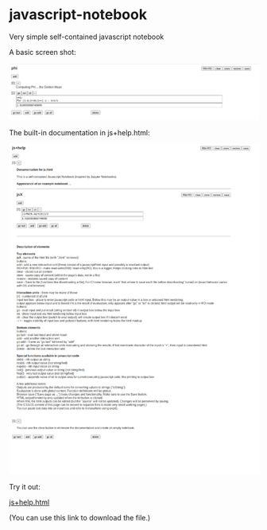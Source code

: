 # javascript-notebook
Very simple self-contained javascript notebook

A basic screen shot:

![phi](/phi.png)

The built-in documentation in js+help.html:

![js+help](/js+help-screenshot.png)

Try it out:

[js+help.html](https://raw.githubusercontent.com/timcwinkler/javascript-notebook/main/js%2Bhelp.html)

(You can use this link to download the file.)
